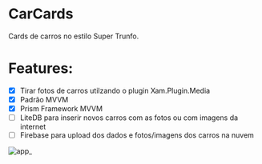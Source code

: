 # CarCards

Cards de carros no estilo Super Trunfo.

# Features:

- [X] Tirar fotos de carros utilzando o plugin Xam.Plugin.Media
- [X] Padrão MVVM
- [X] Prism Framework MVVM
- [ ] LiteDB para inserir novos carros com as fotos ou com imagens da internet
- [ ] Firebase para upload dos dados e fotos/imagens dos carros na nuvem

![app_](https://user-images.githubusercontent.com/10350009/81409217-1cb22880-9115-11ea-8bba-662d9bc30358.png)
